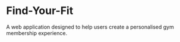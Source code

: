 # Find-Your-Fit
A web application designed to help users create a personalised gym membership experience.
